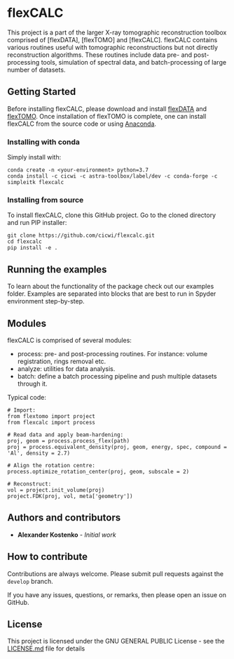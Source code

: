 # flexCALC

This project is a part of the larger X-ray tomographic reconstruction toolbox comprised of [flexDATA], [flexTOMO] and [flexCALC].
flexCALC contains various routines useful with tomographic reconstructions but not directly reconstruction algorithms. These routines include data pre- and post-processing tools, simulation of spectral data, and batch-processing of large number of datasets.

## Getting Started

Before installing flexCALC, please download and install [flexDATA](https://github.com/cicwi/flexdata) and [flexTOMO](https://github.com/cicwi/flextomo). Once installation of flexTOMO is complete, one can install flexCALC from the source code or using [Anaconda](https://www.anaconda.com/download/).

### Installing with conda

Simply install with:
```
conda create -n <your-environment> python=3.7
conda install -c cicwi -c astra-toolbox/label/dev -c conda-forge -c simpleitk flexcalc
```

### Installing from source

To install flexCALC, clone this GitHub project. Go to the cloned directory and run PIP installer:
```
git clone https://github.com/cicwi/flexcalc.git
cd flexcalc
pip install -e .
```

## Running the examples

To learn about the functionality of the package check out our examples folder. Examples are separated into blocks that are best to run in Spyder environment step-by-step.

## Modules

flexCALC is comprised of several modules:

* process: pre- and post-processing routines. For instance: volume registration, rings removal etc.
* analyze: utilities for data analysis.
* batch: define a batch processing pipeline and push multiple datasets through it.

Typical code:
```
# Import:
from flextomo import project
from flexcalc import process

# Read data and apply beam-hardening:
proj, geom = process.process_flex(path)
proj = process.equivalent_density(proj, geom, energy, spec, compound = 'Al', density = 2.7)

# Align the rotation centre:
process.optimize_rotation_center(proj, geom, subscale = 2)

# Reconstruct:
vol = project.init_volume(proj)
project.FDK(proj, vol, meta['geometry'])
```

## Authors and contributors

* **Alexander Kostenko** - *Initial work*

## How to contribute

Contributions are always welcome. Please submit pull requests against the `develop` branch.

If you have any issues, questions, or remarks, then please open an issue on GitHub.

## License

This project is licensed under the GNU GENERAL PUBLIC License - see the [LICENSE.md](LICENSE.md) file for details
